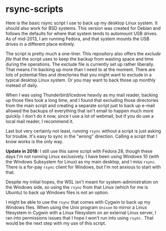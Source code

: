 rsync-scripts
=============

Here is the basic rsync script I use to back up my desktop Linux system. It should also work for BSD systems. This version was created for Debian and follows the defaults for where that system tends to automount USB drives. As of mid-2013, I am running Fedora, and that system mounts the USB drives in a different place entirely.

The script is pretty much a one-liner. This repository also offers the *exclude file* that the script uses to keep the backup from wasting space and time during the operations. The exclude file is currently set up rather liberally. That means I'm backing up more than I need to at the moment. There are lots of potential files and directories that you might want to exclude in a typical desktop Linux system. Or you may want to back those up monthly instead of daily.

When I was using Thunderbird/Icedove heavily as my mail reader, backing up those files took a long time, and I found that excluding those directories from the main script and creating a separate script just to back up e-mail allowed the backups of everything that isn't email to happen much more quickly. I don't do it now, since I use a lot of webmail, but if you do use a local mail reader, I recommend it.

Last but very certainly not least, running `rsync` without a script is just asking for trouble. It's easy to sync in the "wrong" direction. Calling a script that I know works is the only way.

**Update in 2018:** I still use this same script with Fedora 28, though these days I'm not running Linux exclusively. I have been using Windows 10 (with the Windows Subsystem for Linux) as my main desktop, and I miss `rsync`. There is a for-pay `rsync` client for Windows, but I'm not anxious to start with that.

Despite my initial hopes, the WSL isn't meant for system-administration on the Windows side, so using the `rsync` from that Linux (which for me is Ubuntu) to back up Windows files is not an option.

I might be able to use the `rsync` that comes with Cygwin to back up my Windows files. When using the Unix program `Unison` to mirror a Linux filesystem in Cygwin with a Linux filesystem on an external Linux server, I ran into permissions issues that I hope I won't run into using `rsync.` That would be the next step with my use of this script.
